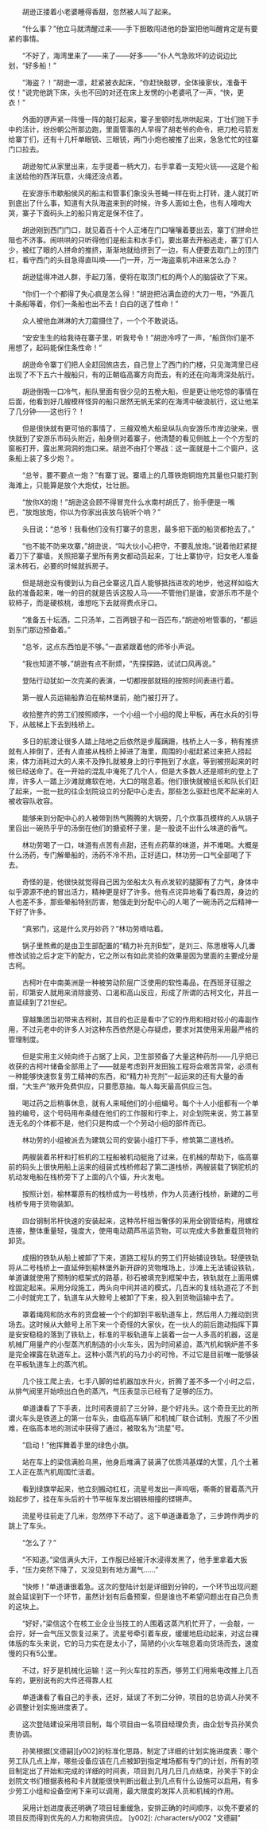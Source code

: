 　　胡逊正搂着小老婆睡得香甜，忽然被人叫了起来。

　　“什么事？”他立马就清醒过来——手下胆敢闯进他的卧室把他叫醒肯定是有要紧的事情。

　　“不好了，海湾里来了——来了——好多——”仆人气急败坏的边说边比划，“好多船！”

　　“海盗？！”胡逊一凛，赶紧披衣起床，“你赶快敲锣，全体操家伙，准备干仗！”说完他跳下床，头也不回的对还在床上发愣的小老婆吼了一声，“快，更衣！”

　　外面的锣声紧一阵慢一阵的敲打起来，寨子里顿时乱哄哄起来，丁壮们抛下手中的活计，纷纷朝公所那边跑，里面管事的人早得了胡老爷的命令，把刀枪弓箭发给寨丁们，还有十几杆单眼铳、三眼铳，两门小炮也被推了出来，急急忙忙的往寨门口拉去。

　　胡逊匆忙从家里出来，左手提着一柄大刀，右手拿着一支短火铳——这是个船主送给他的西洋玩意，火绳还没点着。

　　在安游乐市歇船侯风的船主和管事们象没头苍蝇一样在街上打转，逢人就打听到底出了什么事，知道有大队海盗来到的时候，许多人面如土色，也有人嚎啕大哭，寨子下面码头上的船只肯定是保不住了。

　　胡逊刚到西门门口，就见着百十个人正堵在门口嚷嚷着要出去，寨丁们拼命拦阻也不济事。闹哄哄的只听得他们是船主和水手们，要出寨去开船逃走，寨丁们人少，被红了眼的人拼命的推挤，渐渐地就给挤到了一边，有人便要去取门上的顶门杠，看守西门的头目急得直叫唤——门一开，万一海盗乘机冲进来怎么办？

　　胡逊猛得冲进人群，手起刀落，便将在取顶门杠的两个人的脑袋砍了下来。

　　“你们一个个都得了失心疯是怎么得！”胡逊把沾满血迹的大刀一甩，“外面几十条船等着，你们一条船也出不去！白白的送了性命！”

　　众人被他血淋淋的大刀震摄住了，一个个不敢说话。

　　“安安生生的给我待在寨子里，听我号令！”胡逊冷哼了一声，“船货你们是不用想了，起码能保住条性命！”

　　胡逊命令寨丁们把人全赶回旅店去，自己登上了西门的门楼，只见海湾里已经出现了不下五六十艘船只，有的正朝临高寨方向而去，有的还在向海湾深处航行。

　　胡逊倒吸一口冷气，船队里面有很少见的五桅大船，但是更让他吃惊的事情在后面，他看到好几艘模样怪异的船只居然无帆无桨的在海湾中破浪航行，这让他呆了几分钟——这也行？！

　　但是很快就有更可怕的事情了，三艘双桅大船呈纵队向安游乐市岸边驶来，很快就到了安游乐市码头附近，船身侧对着寨子，他清楚的看见侧舷上一个个方型的窗板打开，露出黑洞洞的炮口来。胡逊不由打个寒战：这一面就是十二个窗户，这条船上装了多少炮？。

　　“总爷，要不要点一炮？”有寨丁说。寨墙上的几尊铁炮铜炮充其量也只能打到海滩上，只能算是放个大炮仗，壮壮胆。

　　“放你X的炮！”胡逊这会顾不得冒充什么水南村胡氏了，抬手便是一嘴巴，“放炮放炮，你以为你家出丧放鸟铳听个响？”

　　头目说：“总爷！我看他们没有打寨子的意思，最多把下面的船货都抢去了。”

　　“也不能不防来攻寨，”胡逊说，“叫大伙小心把守，不要乱放炮。”说着他赶紧提着刀下了寨墙，关照把寨子里所有男女都动员起来，丁壮上寨协守，妇女老人准备滚木砖石，必要的时候就拆房子。

　　但是胡逊没有傻到认为自己全寨这几百人能够抵挡进攻的地步，他这样如临大敌的准备起来，唯一的目的就是告诉这股人马——不管他们是谁，安游乐市不是个软柿子，而是硬核桃，谁想吃下去就得费点牙口。

　　“准备五十坛酒，二只汤羊，二百两银子和一百匹布，”胡逊吩咐管事的，“都运到东门那边预备着。”

　　“总爷，这点东西怕是不够。”一直紧跟着他的师爷小声说。

　　“我也知道不够，”胡逊有点不耐烦，“先探探路，试试口风再说。”

　　登陆行动犹如一次完美的表演，一切都按部就班的按照时间表进行着。

　　第一艘人员运输船靠泊在榆林堡前，舱门被打开了。

　　收拾整齐的劳工们按照顺序，一个小组一个小组的爬上甲板，再在水兵的引导下，从舷梯上下去到栈桥上。

　　多日的航渡让很多人踏上陆地之后依然是步履蹒跚，栈桥上人一多，稍有推挤就有人摔倒了，还有人直接从栈桥上掉进了海里，周围的小艇赶紧过来把人捞起来，体力消耗过大的人来不及挣扎就被身上的行李拖到了水底，等到被捞起来的时候已经送命了。在一开始的混乱中淹死了几个人，但是大多数人还是顺利的登上了岸，许多人一踏上沙滩就瘫软在地，大口的喘息着。他们很快就被组长和队长们赶了起来，一批一批的往企划院设立的分配中心走去，那些怎么驱赶也爬不起来的人被收容队收容。

　　能够来到分配中心的人被带到热气腾腾的大锅旁，几个炊事员模样的人从锅子里舀出一碗热乎乎的汤倒在他们的搪瓷杯子里，是一股说不出什么味道的香气。

　　林功劳喝了一口，味道有点苦有点甜，还有点药草的味道，并不难喝。大概是什么汤药，专门解晕船的，汤药不冷不热，正好适口，林功劳一口气全部喝了下去。

　　奇怪的是，他很快就觉得自己因为坐船太久有点发软的腿脚有了力气，身体中似乎源源不绝的冒出活力，精神更是好了许多。他有点诧异地看了看四周，身边的人也差不多，那些晕船特别厉害，勉强走到分配中心的人喝了一碗汤药之后精神一下好了许多。

　　“真邪门，这是什么灵丹妙药？”林功劳嘀咕着。

　　锅子里熬煮的是由卫生部配置的“精力补充剂B型”，是刘三、陈思根等人几番修改试验之后才定下的配方，它之所以有如此灵验的效果是因为里面的主要成分是古柯。

　　古柯叶在中南美洲是一种被劳动阶层广泛使用的软性毒品，在西班牙征服之前，印第安人就用来消除疲劳、口渴和高山反应，形成了所谓的古柯文化，并且一直延续到了21世纪。

　　穿越集团当初带来古柯树，其目的也正是看中了它的作用和相对较小的毒副作用，不过元老中的许多人对这种东西依然是心存疑虑，要求对其使用采用最严格的管理制度。

　　但是实用主义倾向终于占据了上风，卫生部预备了大量这种药剂——几乎把已收获的古柯叶储备全部用上了——就是考虑到开发田独工程将会艰苦异常，必须有一种能够快速恢复劳工精神的东西，和“精力补充剂”一起运来的还有大量的香烟，“大生产”敞开免费供应，只要愿意抽，每人每天最高供应三包。

　　喝过药之后稍事休息，就有人来喊他们的小组编号。每个十人小组都有一个单独的编号，这个号码用布条缝在他们的工作服和行李上，对企划院来说，劳工甚至连无名的个体都不是，他们只是构成一个个劳动小组的部件而已。

　　林功劳的小组被派去为建筑公司的安装小组打下手，修筑第二道栈桥。

　　两艘装着吊杆和打桩机的工程船被机动艇拖了过来，在机械的帮助下，临高寨前的码头上很快用船上运来的组装式栈桥修起了第二道栈桥，两艘装载了锅驼机的机动发电船在栈桥旁下了上面的八个锚，升火发电。

　　按照计划，榆林寨原有的栈桥成为一号栈桥，作为人员通行栈桥，新建的二号栈桥专用于货物装卸。

　　四台钢制吊杆快速的安装起来，这种吊杆相当奢侈的采用全钢管结构，用螺栓连接，整体重量轻，强度大，使用电动葫芦吊运货物，可以完成大多数重载货物的卸货。

　　成捆的铁轨从船上被卸了下来，道路工程队的劳工们开始铺设铁轨。轻便铁轨将从二号栈桥上一直延伸到榆林堡外新开辟的货物堆场上，沙滩上无法铺设铁轨，单道谦就使用了预制的框架式的路基，砂石被填充到框架中去，铁轨就在上面用螺栓固定起来。采用分段施工，两头向中间并进的模式，几百米的复线轨道花了不到二小时就完工了，轨道车从大鲸号上被卸了下来，投入到货物运输中去了。

　　罩着绳网和防水布的货盘被一个个的卸到平板轨道车上，然后用人力推动到货场去。这时候从大鲸号上吊下来一个奇怪的大家伙，在一伙人的前后跑动指挥下算是安安稳稳的落到了铁轨上，标准的平板轨道车上装着一台一人多高的机器，这是机械厂用量产的小型蒸汽机制造的小火车头，因为时间紧迫，蒸汽机和锅炉差不多是完全裸露在轨道车上。这种小蒸汽机的马力小的可怜，不过它是目前唯一能够装在平板轨道车上的蒸汽机。

　　几个技工爬上去，七手八脚的给机器加水升火，折腾了差不多一个小时之后，从排气阀里开始喷出白色的蒸汽，气压表显示已经有了足够的压力。

　　单道谦看了下手表，比时间表提前了三分钟，是个好兆头。这个奇丑无比的所谓火车头是铁道上的第一台车头，由临高车辆厂和机械厂联合试制，克服了不少困难，在临高本地的测试中获得了通过，被取名为“流星”号。

　　“启动！”他挥舞着手里的绿色小旗。

　　站在车上的梁信满脸乌黑，他身后堆满了装满了优质鸿基煤的大筐，几个土著工人正在蒸汽机周围忙活着。

　　看到绿旗举起来，他立刻搬动杠杠，流星号发出一声呜咽，嘶嘶的冒着蒸汽开始起步了，挂在车头后的十节平板车发出钢铁相撞的铿锵声。

　　流星号往前走了几米，忽然停下不动了。这下单道谦着急了，三步跨作两步的跳上了车头。

　　“怎么了？”

　　“不知道。”梁信满头大汗，工作服已经被汗水浸得发黑了，他手里拿着大扳手，“压力突然下降了，又没见到有地方漏气……”

　　“快修！”单道谦很着急。这次的登陆计划是详细到分钟的，一个环节出现问题就会延误到下一个环节，虽然计划有后备预案，但是谁也不希望问题出在自己负责的这块上。

　　“好好，”梁信这个在核工业企业当技工的人围着这蒸汽机忙开了，一会敲，一会拧，好一会气压又恢复过来了。流星号牵引着车皮，缓缓地启动起来，对这台裸体版的车头来说，它的马力实在是太小了，简陋的小火车喘息着向货场而去，速度慢的只有5公里。

　　不过，好歹是机械化运输！这一列火车拉的东西，够劳工们用紫电改推上几百车的，更别说有的大件还得靠人杠

　　单道谦看了看自己的手表，还好，延误了不到二分钟，项目的总协调人孙笑不必调整计划实施进度表了。

　　这次登陆建设采用项目制，每个项目由一名项目经理负责，由企划专员孙笑负责协调。

　　孙笑根据[文德嗣][y002]的标准化思路，制定了详细的计划实施进度表：哪个劳工队几点上岸，哪些设备应该在几点被卸到指定堆场都有专门的计划，所有的项目制定出了开始和完成的详细的时间表，项目到几月几日几点结束，孙笑手下的企划院文书们根据表格和卡片就能很快判断出截止到几点有什么设施可以启用，有多少劳工小组和设备空闲下来可以调用，最大限度的发挥人员和机械的作用。

　　采用计划进度表还明确了项目轻重缓急，安排正确的时间顺序，以免不要紧的项目反而得到优先的人力和物资供应。
[y002]: /characters/y002 "文德嗣"
